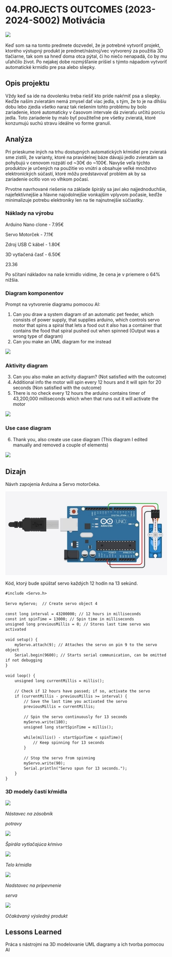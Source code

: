 # 04\.PROJECTS OUTCOMES (2023-2024-S002) Motivácia

![](images/dog.png)

Keď som sa na tomto predmete dozvedel, že je potrebné vytvoriť projekt, ktorého výstupný produkt je predmet/nástroj/vec vytvorený za použitia 3D tlačiarne, tak som sa hneď doma otca pýtal, či ho niečo nenapadá, čo by mu uľahčilo život. Po nejakej dobe rozmýšľanie prišiel s týmto nápadom vytvoriť automatické krmidlo pre psa alebo sliepky.

## Opis projektu

Vždy keď sa ide na dovolenku treba riešiť kto príde nakŕmiť psa a sliepky. Keďže naším zvieratám nemá zmysel dať viac jedla, s tým, že to je na dlhšiu dobu lebo zjedia všetko naraz tak riešením tohto problému by bolo zariadenie, ktoré automaticky v časovom intervale dá zvieraťu určitú porciu jedla. Toto zariadenie by malo byť použiteľné pre všetky zvieratá, ktoré konzumujú suchú stravu ideálne vo forme granulí. 

## Analýza

Pri prieskume iných na trhu dostupných automatických kŕmidiel pre zvieratá sme zistili, že varianty, ktoré na pravidelnej báze dávajú jedlo zvieratám sa pohybujú v cenovom rozpätí od ~30€ do ~100€. Navyše veľa týchto produktov je určených na použitie vo vnútri a obsahuje veľké množstvo elektronických súčastí, ktoré môžu predstavovať problém ak by sa zariadenie ocitlo von vo vlhkom počasí.

Prvotne navrhované riešenie na základe špirály sa javí ako najjednoduchšie, najefektívnejšie a hlavne najodolnejšie vonkajším vplyvom počasie, keďže minimalizuje potrebu elektroniky len na tie najnutnejšie súčiastky.

### Náklady na výrobu

Arduino Nano clone - 7.95€

Servo Motorček - 7.11€

Zdroj USB C kábel - 1.80€

3D vytlačená časť - 6.50€

23\.36

Po sčítaní nákladov na naše krmidlo vidíme, že cena je v priemere o 64% nižšia.

### Diagram komponentov

Prompt na vytvorenie diagramu pomocou AI:

1. Can you draw a system diagram of an automatic pet feeder, which consists of power supply, that supplies arduino, which controls servo motor that spins a spiral that lets a food out it also has a container that contains the food that spiral pushed out when spinned  (Output was a wrong type of diagram)
1. Can you make an UML diagram for me instead

![](images/component_diagram.png)

### Aktivity diagram

3. Can you also make an activity diagram? (Not satisfied with the outcome)
3. Additional info the motor will spin every 12 hours and it will spin for 20 seconds (Non satisfied with the outcome)
3. There is no check every 12 hours the arduino contains timer of 43,200,000 milliseconds which when that runs out it will activate the motor

![](images/activity_diagram.png)

### Use case diagram

6. Thank you, also create use case diagram (This diagram I edited manually and removed a couple of elements)

![](images/useCase_diagram.png)

## Dizajn

Návrh zapojenia Arduina a Servo motorčeka.

![](images/Arduino.jpeg)

Kód, ktorý bude spúštať servo každých 12 hodín na 13 sekúnd.
```
#include <Servo.h>

Servo myServo;  // Create servo object 4

const long interval = 43200000; // 12 hours in milliseconds
const int spinTime = 13000; // Spin time in milliseconds
unsigned long previousMillis = 0; // Stores last time servo was activated

void setup() {
	myServo.attach(9); // Attaches the servo on pin 9 to the servo object
	Serial.begin(9600); // Starts serial communication, can be omitted if not debugging
}

void loop() {
	unsigned long currentMillis = millis(); 

	// Check if 12 hours have passed; if so, activate the servo
	if (currentMillis - previousMillis >= interval) {
		// Save the last time you activated the servo
		previousMillis = currentMillis;

		// Spin the servo continuously for 13 seconds
		myServo.write(180);
		unsigned long startSpinTime = millis();

		while(millis() - startSpinTime < spinTime){
			// Keep spinning for 13 seconds
		}

		// Stop the servo from spinning
		myServo.write(90);
		Serial.println("Servo spun for 13 seconds.");
	}
}
```

### 3D modely častí kŕmidla

![](images/1.png)

*Nástavec na zásobník*

*potravy*

![](images/2.png)

*Špirála vytlačajúca kŕmivo*

![](images/3.png)

*Telo kŕmidla*

![](images/4.png)

*Nadstavec na pripevnenie*

*serva*

![](images/final.png)

*Očakávaný výsledný produkt*

## Lessons Learned

Práca s nástrojmi na 3D modelovanie UML diagramy a ich tvorba pomocou AI
